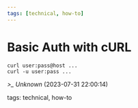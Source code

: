 ```yaml
---
tags: [technical, how-to]
---
```


# Basic Auth with cURL  
```  
curl user:pass@host ...  
curl -u user:pass ...  
```

*>_ Unknown* (2023-07-31 22:00:14)

tags: technical, how-to

